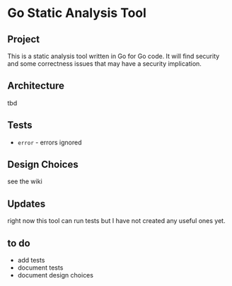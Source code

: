 # Go Static Analysis Tool

## Project

This is a static analysis tool written in Go for Go code.  It will find security and some correctness issues that may have a 
security implication.

## Architecture

tbd

## Tests

* `error` - errors ignored

## Design Choices

see the wiki

## Updates

right now this tool can run tests but I have not created any useful ones yet.

## to do

* add tests
* document tests
* document design choices

